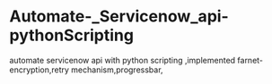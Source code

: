 # Automate-_Servicenow_api-pythonScripting
automate servicenow api with python scripting ,implemented farnet-encryption,retry mechanism,progressbar,
